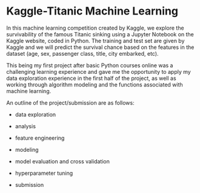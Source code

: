 # Kaggle-Titanic Machine Learning

In this machine learning competition created by Kaggle, we explore the survivability of the famous Titanic sinking using a Jupyter Notebook on the Kaggle website, coded in Python. The training and test set are given by Kaggle and we will predict the survival chance based on the features in the dataset (age, sex, passenger class, title, city embarked, etc).

This being my first project after basic Python courses online was a challenging learning experience and gave me the opportunity to apply my data exploration experience in the first half of the project, as well as working through algorithm modeling and the functions associated with machine learning.

An outline of the project/submission are as follows:

- data exploration

- analysis

- feature engineering

- modeling

- model evaluation and cross validation

- hyperparameter tuning

- submission
